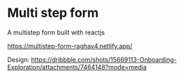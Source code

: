 # Multi step form
A multistep form built with reactjs

https://multistep-form-raghav4.netlify.app/

Design: https://dribbble.com/shots/15669113-Onboarding-Exploration/attachments/7464148?mode=media
